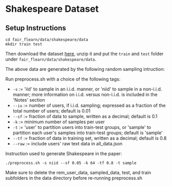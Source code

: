 # Shakespeare Dataset

## Setup Instructions

```
cd fair_flearn/data/shakespeare/data
mkdir train test
```
Then download the dataset [here](https://drive.google.com/file/d/166QRKxKUSgmJkBMGsdO5ni4e1IdeLkOc/view?usp=sharing), unzip it and put the `train` and `test` folder under `fair_flearn/data/shakespeare/data`.


The above data are generated by the following random sampling intruction:

Run preprocess.sh with a choice of the following tags:

  - ```-s``` := 'iid' to sample in an i.i.d. manner, or 'niid' to sample in a non-i.i.d. manner; more information on i.i.d. versus non-i.i.d. is included in the 'Notes' section
  - ```--iu``` := number of users, if i.i.d. sampling; expressed as a fraction of the total number of users; default is 0.01
  - ```--sf``` := fraction of data to sample, written as a decimal; default is 0.1
  - ```-k``` := minimum number of samples per user
  - ```-t``` := 'user' to partition users into train-test groups, or 'sample' to partition each user's samples into train-test groups; default is 'sample'
  - ```--tf``` := fraction of data in training set, written as a decimal; default is 0.8
  - ```--raw``` := include users' raw text data in all_data.json

Instruction used to generate Shakespeare in the paper:

```
./preprocess.sh -s niid --sf 0.05 -k 64 -tf 0.8 -t sample
```


Make sure to delete the rem\_user\_data, sampled\_data, test, and train subfolders in the data directory before re-running preprocess.sh

